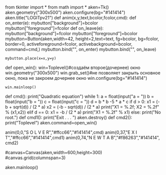 from tkinter import *
from math import *
aken=Tk()
aken.geometry("300x500")
aken.configure(bg="#141414")
aken.title("LOGITpv21")
def anim(x,y,text,bcolor,fcolor,cmd):
    def on_enter(e):
        mybutton["background"]=bcolor
        mybutton["foreground"]=fcolor
    def on_leave(e):
        mybutton["background"]=fcolor
        mybutton["foreground"]=bcolor
    mybutton=Button(aken,width=42, height=2,text=text,
                    fg=bcolor,
                    bg=fcolor,
                    border=0,
                    activeforeground=fcolor,
                    activebackground=bcolor,
                    command=cmd,)
    mybutton.bind("<Enter>", on_enter)
    mybutton.bind("<Leave>", on_leave)

    mybutton.place(x=x,y=y)
def open_win():
    win=Toplevel()#создаём второе(дочернее) окно
    win.geometry("300x500")
    win.grab_set()#не позволяет закрыть основное окно, пока не закроем дочернее окно
    win.configure(bg="#141414")




    win.mainloop()
def cmd():
    print("Quadratic equation")
    while 1:
        a = float(input("a = "))
        b = float(input("b = "))
        c = float(input("c = "))
        d = b * b -5 * a * c 
        if d > 0:
            x1 = (-b + sqrt(d)) / (2 * a)
            x2 = (-b - sqrt(d)) / (2 * a)
            print("X1 = %.2f; X2 = %.2f" % (x1,x2))
        elif d == 0:
            x1 = -b / (2 * a)
            print("X1 = %.2f" % x1)
        else:
            print("No root.")
def cmd1():
    print("Exit . . . ")
    aken.destroy()
def cmd2():
    print("Toplevel")
    aken.command=open_win()



anim(0,0,"S O L V E R","#ffcc66","#141414",cmd)
anim(0,37,"E X I T","#ffcc66","#141414",cmd1)
anim(0,74,"N E W   T A B","#f86263","#141414", cmd2)

#canvas=Canvas(aken,width=600,height=300)
#canvas.grid(columnspan=3)


aken.mainloop()
